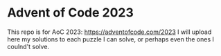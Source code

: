 # Advent of Code 2023

This repo is for AoC 2023: https://adventofcode.com/2023
I will upload here my solutions to each puzzle I can solve, or perhaps even the ones I coulnd't solve.

